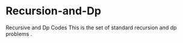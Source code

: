 # Recursion-and-Dp
Recursive  and Dp Codes
This is the set  of standard  recursion and dp problems . 
